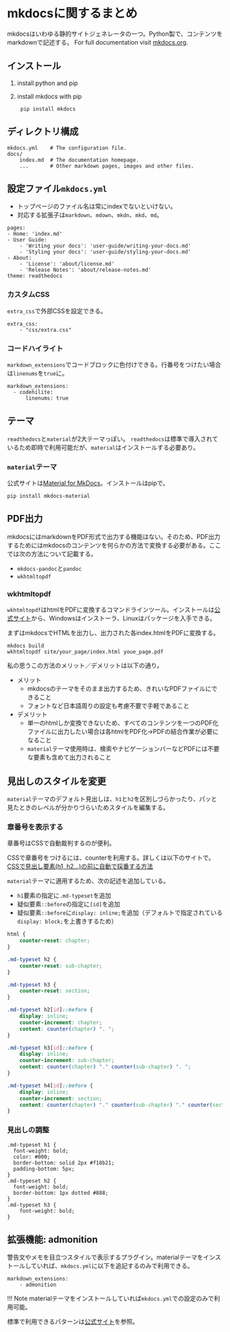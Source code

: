 # mkdocsに関するまとめ

mkdocsはいわゆる静的サイトジェネレータの一つ。Python製で、コンテンツをmarkdownで記述する。
For full documentation visit [mkdocs.org](http://mkdocs.org).

## インストール

1. install python and pip
2. install mkdocs with pip

        pip install mkdocs

## ディレクトリ構成

    mkdocs.yml    # The configuration file.
    docs/
        index.md  # The documentation homepage.
        ...       # Other markdown pages, images and other files.

## 設定ファイル`mkdocs.yml`

* トップページのファイル名は常にindexでないといけない。
* 対応する拡張子は`markdown`、`mdown`、`mkdn`、`mkd`、`md`。

```
pages:
- Home: 'index.md'
- User Guide:
    - 'Writing your docs': 'user-guide/writing-your-docs.md'
    - 'Styling your docs': 'user-guide/styling-your-docs.md'
- About:
    - 'License': 'about/license.md'
    - 'Release Notes': 'about/release-notes.md'
theme: readthedocs
```

### カスタムCSS

`extra_css`で外部CSSを設定できる。

    extra_css:
        - "css/extra.css"

### コードハイライト

`markdown_extensions`でコードブロックに色付けできる。行番号をつけたい場合は`linenums`を`true`に。

    markdown_extensions:
      - codehilite:
          linenums: true

## テーマ

`readthedocs`と`material`が2大テーマっぽい。
`readthedocs`は標準で導入されているため即時で利用可能だが、`material`はインストールする必要あり。


### `material`テーマ
公式サイトは[Material for MkDocs](https://squidfunk.github.io/mkdocs-material/)。インストールはpipで。

    pip install mkdocs-material



## PDF出力

mkdocsにはmarkdownをPDF形式で出力する機能はない。そのため、PDF出力するためにはmkdocsのコンテンツを何らかの方法で変換する必要がある。ここでは次の方法について記載する。

* `mkdocs-pandoc`と`pandoc`
* `wkhtmltopdf`

### wkhtmltopdf

`wkhtmltopdf`はhtmlをPDFに変換するコマンドラインツール。インストールは[公式サイト](https://wkhtmltopdf.org/)から、Windowsはインストーラ、Linuxはパッケージを入手できる。

まずはmkdocsでHTMLを出力し、出力された各index.htmlをPDFに変換する。

    mkdocs build
    wkhtmltopdf site/your_page/index.html youe_page.pdf

私の思うこの方法のメリット／デメリットは以下の通り。

* メリット
    * mkdocsのテーマをそのまま出力するため、きれいなPDFファイルにできること
    * フォントなど日本語周りの設定も考慮不要で手軽であること
* デメリット
    * 単一のhtmlしか変換できないため、すべてのコンテンツを一つのPDF化ファイルに出力したい場合は各htmlをPDF化→PDFの結合作業が必要になること
    * `material`テーマ使用時は、検索やナビゲーションバーなどPDFには不要な要素も含めて出力されること

## 見出しのスタイルを変更

`material`テーマのデフォルト見出しは、`h1`と`h2`を区別しづらかったり、パッと見たときのレベルが分かりづらいためスタイルを編集する。

### 章番号を表示する

章番号はCSSで自動裁判するのが便利。

CSSで章番号をつけるには、counterを利用する。詳しくは以下のサイトで。
[CSSで見出し要素(h1, h2...)の前に自動で採番する方法](https://qiita.com/itagakishintaro/items/437418f917cc31de10cd)

`material`テーマに適用するため、次の記述を追加している。

* `h1`要素の指定に`.md-typeset`を追加
* 疑似要素`::before`の指定に`[id]`を追加
* 疑似要素`::before`に`display: inline;`を追加（デフォルトで指定されている`display: block;`を上書きするため）

```css
html {
    counter-reset: chapter;
}

.md-typeset h2 {
    counter-reset: sub-chapter;
}

.md-typeset h3 {
    counter-reset: section;
}

.md-typeset h2[id]::before {
    display: inline;
    counter-increment: chapter;
    content: counter(chapter) ". ";
}

.md-typeset h3[id]::before {
    display: inline;
    counter-increment: sub-chapter;
    content: counter(chapter) "." counter(sub-chapter) ". ";
}

.md-typeset h4[id]::before {
    display: inline;
    counter-increment: section;
    content: counter(chapter) "." counter(sub-chapter) "." counter(section) ". ";
}
```

### 見出しの調整

```
.md-typeset h1 {
  font-weight: bold;
  color: #000;
  border-bottom: solid 2px #f18b21;
  padding-bottom: 5px;
}
.md-typeset h2 {
  font-weight: bold;
  border-bottom: 1px dotted #888;
}
.md-typeset h3 {
    font-weight: bold;
}
```

## 拡張機能: admonition

警告文やメモを目立つスタイルで表示するプラグイン。materialテーマをインストールしていれば、`mkdocs.yml`に以下を追記するのみで利用できる。

```
markdown_extensions:
    - admonition
```

!!! Note
    materialテーマをインストールしていれば`mkdocs.yml`での設定のみで利用可能。

標準で利用できるパターンは[公式サイト](https://squidfunk.github.io/mkdocs-material/extensions/admonition/)を参照。

